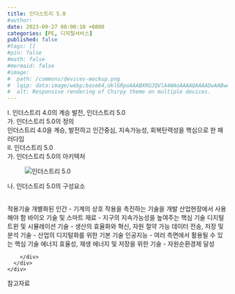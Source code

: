 ```yaml
---
title: 인더스트리 5.0
#author: 
date: 2023-09-27 00:00:10 +0800
categories: [PE, 디지털서비스]
published: false
#tags: []
#pin: false
#math: false
#mermaid: false
#image:
#  path: /commons/devices-mockup.png
#  lqip: data:image/webp;base64,UklGRpoAAABXRUJQVlA4WAoAAAAQAAAADwAABwAAQUxQSDIAAAARL0AmbZurmr57yyIiqE8oiG0bejIYEQTgqiDA9vqnsUSI6H+oAERp2HZ65qP/VIAWAFZQOCBCAAAA8AEAnQEqEAAIAAVAfCWkAALp8sF8rgRgAP7o9FDvMCkMde9PK7euH5M1m6VWoDXf2FkP3BqV0ZYbO6NA/VFIAAAA
#  alt: Responsive rendering of Chirpy theme on multiple devices.
---
```


<div class="post-wrap">
  <div class="para">
    <div class="para-title">
      I. 인더스트리 4.0의 계승 발전, 인더스트리 5.0
    </div>
    <div class="para-cntnt">
      <div class="para">
        <div class="para-title">
          가. 인더스트리 5.0의 정의
        </div>
        <div class="para-cntnt">
            인더스트리 4.0을 계승, 발전하고 인간중심, 지속가능성, 회복탄력성을 핵심으로 한 패러다임
        </div>
      </div>
    </div>
  </div>
  
  <div class="para">
    <div class="para-title">
      II. 인더스트리 5.0
    </div>
    <div class="para-cntnt">
      <div class="para">
        <div class="para-title">
          가. 인더스트리 5.0의 아키텍처
        </div>
        <div class="para-cntnt">
          <figure class="post-figure">
            <img src="/assets/img/posts/인더스트리-5.0.png" alt="인더스트리 5.0">
<!--            <figcaption>Source: Unveiling the Metaverse: Exploring Emerging Trends, Multifaceted Perspectives, and Future Challenges</figcaption>-->
          </figure>
        </div>
      </div>
      <div class="para">
        <div class="para-title">
          나. 인더스트리 5.0의 구성요소
        </div>
        <div class="para-cntnt">
          <table class="post-table">
          </table>
          적용기술
  개별화된 인간 - 기계의 상호 작용을 촉진하는 기술을 개발 산업현장에서 사용해야 함
  바이오 기술 및 스마트 재료 - 지구의 지속가능성을 높여주는 핵심 기술
  디지털 트윈 및 시뮬레이션 기술 - 생산의 효율화와 혁신, 자원 절약 가능
  데이터 전송, 저장 및 분석 기술 - 산업의 디지털화를 위한 기본 기술
  인공지능 - 여러 측면에서 활용될 수 있는 핵심 기술
  에너지 효율성, 재생 에너지 및 저장을 위한 기술 - 자원순환경제 달성

        </div>
      </div>
    </div>
  </div>

  <div class="refr-wrap">
    <div class="refr-title">
        참고자료
    </div>
    <ol class="refr-list">
    <!--    <li>(나현식, 최대선) <a target="_blank" href="https://scienceon.kisti.re.kr/commons/util/originalView.do?cn=JAKO202225948430499&oCn=JAKO202225948430499&dbt=JAKO&journal=NJOU00291864">메타버스 보안 위협 요소 및 대응 방안 검토</a></li>-->
    <!--    <li>(M. Uddin, S. Manickam, H. Ullah, M. Obaidat and A. Dandoush) <a target="_blank" href="https://ieeexplore.ieee.org/abstract/document/10138386">Unveiling the Metaverse: Exploring Emerging Trends, Multifaceted Perspectives, and Future Challenges</a></li>-->
    </ol>
  </div>
</div>
